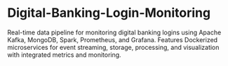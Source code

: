 # Digital-Banking-Login-Monitoring
Real-time data pipeline for monitoring digital banking logins using Apache Kafka, MongoDB, Spark, Prometheus, and Grafana. Features Dockerized microservices for event streaming, storage, processing, and visualization with integrated metrics and monitoring.
